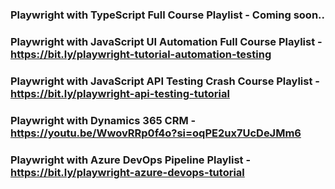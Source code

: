 ### Playwright with TypeScript Full Course Playlist - Coming soon..

### Playwright with JavaScript UI Automation Full Course Playlist - https://bit.ly/playwright-tutorial-automation-testing
### Playwright with JavaScript API Testing Crash Course Playlist - https://bit.ly/playwright-api-testing-tutorial

### Playwright with Dynamics 365 CRM - https://youtu.be/WwovRRp0f4o?si=oqPE2ux7UcDeJMm6
### Playwright with Azure DevOps Pipeline Playlist - https://bit.ly/playwright-azure-devops-tutorial
